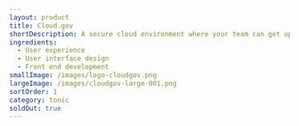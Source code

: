 ```yaml
---
layout: product
title: Cloud.gov
shortDescription: A secure cloud environment where your team can get up and running in minutes, then build, manage, and release applications with a radically shortened compliance review process.
ingredients:
  - User experience
  - User interface design
  - Front end development
smallImage: /images/logo-cloudgov.png
largeImage: /images/cloudgov-large-001.png
sortOrder: 1
category: tonic
soldOut: true
---  
```

